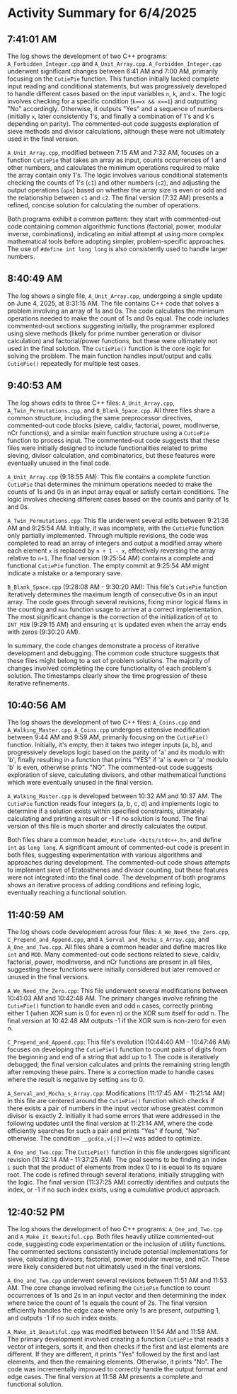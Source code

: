 # Activity Summary for 6/4/2025

## 7:41:01 AM
The log shows the development of two C++ programs: `A_Forbidden_Integer.cpp` and `A_Unit_Array.cpp`.  `A_Forbidden_Integer.cpp` underwent significant changes between 6:41 AM and 7:00 AM, primarily focusing on the `CutiePie` function. This function initially lacked complete input reading and conditional statements, but was progressively developed to handle different cases based on the input variables `n`, `k`, and `x`. The logic involves checking for a specific condition (`k==x && x==1`) and outputting "No" accordingly. Otherwise, it outputs "Yes" and a sequence of numbers (initially `x`, later consistently 1's, and finally a combination of 1's and k's depending on parity).  The commented-out code suggests exploration of sieve methods and divisor calculations, although these were not ultimately used in the final version.

`A_Unit_Array.cpp`, modified between 7:15 AM and 7:32 AM, focuses on a function `CutiePie` that takes an array as input, counts occurrences of 1 and other numbers, and calculates the minimum operations required to make the array contain only 1's.  The logic involves various conditional statements checking the counts of 1's (`c1`) and other numbers (`c2`), and adjusting the output operations (`ops`) based on whether the array size is even or odd and the relationship between `c1` and `c2`. The final version (7:32 AM) presents a refined, concise solution for calculating the number of operations.

Both programs exhibit a common pattern:  they start with commented-out code containing common algorithmic functions (factorial, power, modular inverse, combinations), indicating an initial attempt at using more complex mathematical tools before adopting simpler, problem-specific approaches.  The use of `#define int long long` is also consistently used to handle larger numbers.


## 8:40:49 AM
The log shows a single file, `A_Unit_Array.cpp`, undergoing a single update on June 4, 2025, at 8:31:15 AM.  The file contains C++ code that solves a problem involving an array of 1s and 0s. The code calculates the minimum operations needed to make the count of 1s and 0s equal.  The code includes commented-out sections suggesting initially, the programmer explored using sieve methods (likely for prime number generation or divisor calculation) and factorial/power functions, but these were ultimately not used in the final solution. The `CutiePie()` function is the core logic for solving the problem.  The main function handles input/output and calls `CutiePie()` repeatedly for multiple test cases.


## 9:40:53 AM
The log shows edits to three C++ files: `A_Unit_Array.cpp`, `A_Twin_Permutations.cpp`, and `B_Blank_Space.cpp`.  All three files share a common structure, including the same preprocessor directives, commented-out code blocks (sieve, caldiv, factorial, power, modInverse, nCr functions), and a similar main function structure using a `CutiePie` function to process input.  The commented-out code suggests that these files were initially designed to include functionalities related to prime sieving, divisor calculation, and combinatorics, but these features were eventually unused in the final code.

`A_Unit_Array.cpp` (9:18:55 AM): This file contains a complete function `CutiePie` that determines the minimum operations needed to make the counts of 1s and 0s in an input array equal or satisfy certain conditions. The logic involves checking different cases based on the counts and parity of 1s and 0s.

`A_Twin_Permutations.cpp`: This file underwent several edits between 9:21:36 AM and 9:25:54 AM.  Initially, it was incomplete, with the `CutiePie` function only partially implemented.  Through multiple revisions, the code was completed to read an array of integers and output a modified array where each element `x` is replaced by `n + 1 - x`, effectively reversing the array relative to `n+1`.  The final version (9:25:54 AM) contains a complete and functional `CutiePie` function.  The empty commit at 9:25:54 AM might indicate a mistake or a temporary save.

`B_Blank_Space.cpp` (9:28:08 AM - 9:30:20 AM): This file's `CutiePie` function iteratively determines the maximum length of consecutive 0s in an input array.  The code goes through several revisions, fixing minor logical flaws in the counting and `max` function usage to arrive at a correct implementation. The most significant change is the correction of the initialization of `qt` to `INT_MIN` (9:29:15 AM) and ensuring `qt` is updated even when the array ends with zeros (9:30:20 AM).

In summary, the code changes demonstrate a process of iterative development and debugging.  The common code structure suggests that these files might belong to a set of problem solutions.  The majority of changes involved completing the core functionality of each problem's solution.  The timestamps clearly show the time progression of these iterative refinements.


## 10:40:56 AM
The log shows the development of two C++ files: `A_Coins.cpp` and `A_Walking_Master.cpp`.  `A_Coins.cpp` undergoes extensive modification between 9:44 AM and 9:59 AM, primarily focusing on the `CutiePie()` function. Initially, it's empty, then it takes two integer inputs (a, b), and progressively develops logic based on the parity of 'a' and its modulo with 'b', finally resulting in a function that prints "YES" if 'a' is even or 'a' modulo 'b' is even, otherwise prints "NO".  The commented-out code suggests exploration of sieve, calculating divisors, and other mathematical functions which were eventually unused in the final version.

`A_Walking_Master.cpp` is developed between 10:32 AM and 10:37 AM.  The `CutiePie` function reads four integers (a, b, c, d) and implements logic to determine if a solution exists within specified constraints, ultimately calculating and printing a result or -1 if no solution is found.  The final version of this file is much shorter and directly calculates the output.

Both files share a common header,  `#include <bits/stdc++.h>`, and define `int` as `long long`.  A significant amount of commented-out code is present in both files, suggesting experimentation with various algorithms and approaches during development.  The commented-out code shows attempts to implement sieve of Eratosthenes and divisor counting, but these features were not integrated into the final code.  The development of both programs shows an iterative process of adding conditions and refining logic, eventually reaching a functional solution.


## 11:40:59 AM
The log shows code development across four files: `A_We_Need_the_Zero.cpp`, `C_Prepend_and_Append.cpp`, and `A_Serval_and_Mocha_s_Array.cpp`, and `A_One_and_Two.cpp`.  All files share a common header and define macros like `int` and `MOD`.  Many commented-out code sections related to sieve, caldiv, factorial, power, modInverse, and nCr functions are present in all files, suggesting these functions were initially considered but later removed or unused in the final versions.


`A_We_Need_the_Zero.cpp`: This file underwent several modifications between 10:41:03 AM and 10:42:48 AM.  The primary changes involve refining the `CutiePie()` function to handle even and odd `n` cases, correctly printing either 1 (when XOR sum is 0 for even n) or the XOR sum itself for odd n.  The final version at 10:42:48 AM outputs -1 if the XOR sum is non-zero for even n.

`C_Prepend_and_Append.cpp`:  This file's evolution (10:44:40 AM - 10:47:46 AM) focuses on developing the `CutiePie()` function to count pairs of digits from the beginning and end of a string that add up to 1.  The code is iteratively debugged;  the final version calculates and prints the remaining string length after removing these pairs.  There is a correction made to handle cases where the result is negative by setting `ans` to 0.

`A_Serval_and_Mocha_s_Array.cpp`:  Modifications (11:17:45 AM - 11:21:14 AM) in this file are centered around the `CutiePie()` function which checks if there exists a pair of numbers in the input vector whose greatest common divisor is exactly 2. Initially it had some errors that were addressed in the following updates until the final version at 11:21:14 AM, where the code efficiently searches for such a pair and prints "Yes" if found, "No" otherwise.  The condition `__gcd(a,v[j])<=2` was added to optimize.


`A_One_and_Two.cpp`:  The `CutiePie()` function in this file undergoes significant revision (11:32:14 AM - 11:37:25 AM). The goal seems to be finding an index `i` such that the product of elements from index 0 to i is equal to its square root. The code is refined through several iterations, initially struggling with the logic. The final version (11:37:25 AM) correctly identifies and outputs the index, or -1 if no such index exists, using a cumulative product approach.


## 12:40:52 PM
The log shows the development of two C++ programs: `A_One_and_Two.cpp` and `A_Make_it_Beautiful.cpp`.  Both files heavily utilize commented-out code, suggesting code experimentation or the inclusion of utility functions.  The commented sections consistently include potential implementations for sieve, calculating divisors, factorial, power, modular inverse, and nCr.  These were likely considered but not ultimately used in the final versions.

`A_One_and_Two.cpp` underwent several revisions between 11:51 AM and 11:53 AM. The core change involved refining the `CutiePie` function to count occurrences of 1s and 2s in an input vector and then determining the index where twice the count of 1s equals the count of 2s. The final version efficiently handles the edge case where only 1s are present, outputting 1, and outputs -1 if no such index exists.


`A_Make_it_Beautiful.cpp` was modified between 11:54 AM and 11:58 AM. The primary development involved creating a function `CutiePie` that reads a vector of integers, sorts it, and then checks if the first and last elements are different. If they are different, it prints "Yes" followed by the first and last elements, and then the remaining elements. Otherwise, it prints "No".  The code was incrementally improved to correctly handle the output format and edge cases.  The final version at 11:58 AM presents a complete and functional solution.

